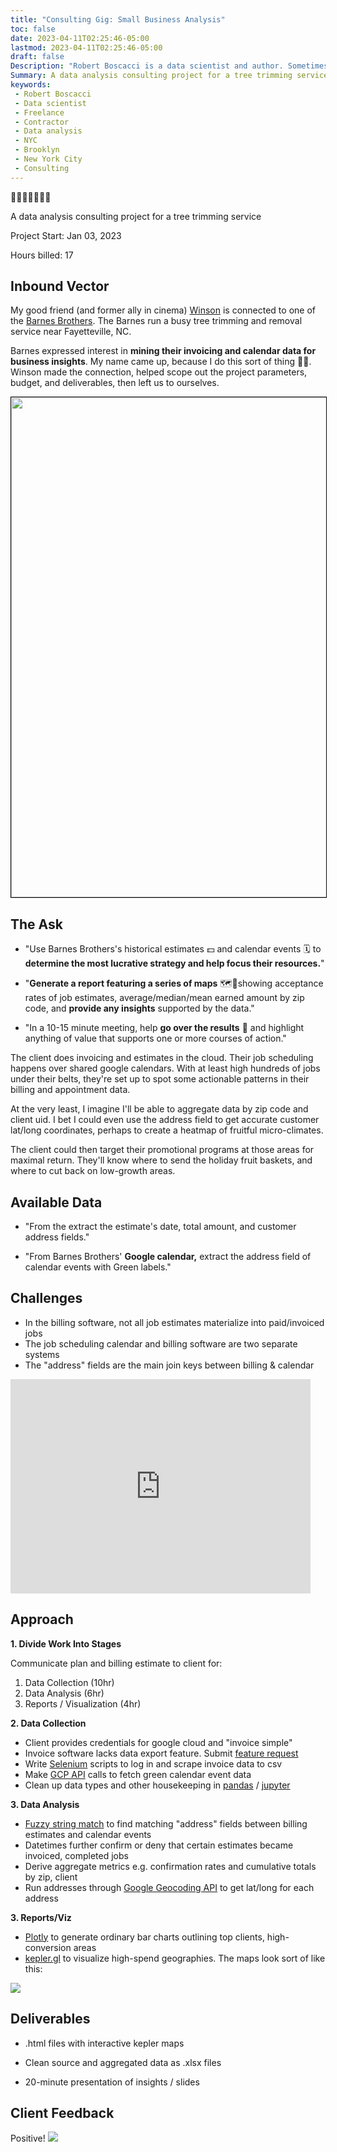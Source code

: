 ```yaml
---
title: "Consulting Gig: Small Business Analysis"
toc: false
date: 2023-04-11T02:25:46-05:00
lastmod: 2023-04-11T02:25:46-05:00
draft: false
Description: "Robert Boscacci is a data scientist and author. Sometimes he does freelance data analysis work. If you need some business data analyzed, you might consider hitting him up." # Keep to 150-160 chars
Summary: A data analysis consulting project for a tree trimming service 🌳 🏡
keywords:
 - Robert Boscacci
 - Data scientist
 - Freelance
 - Contractor
 - Data analysis
 - NYC
 - Brooklyn
 - New York City
 - Consulting
---
```


🏡🌳🌴🌲🌴🌳🏡

A data analysis consulting project for a tree trimming service

Project Start: Jan 03, 2023

Hours billed: 17

## Inbound Vector

My good friend (and former ally in cinema) [Winson](https://www.linkedin.com/in/winson-tam-b151a4128/) is connected to one of the [Barnes Brothers](https://barnes-brothers-tree-service-llc.business.site/). The Barnes run a busy tree trimming and removal service near Fayetteville, NC.

Barnes expressed interest in __mining their invoicing and calendar data for business insights__. My name came up, because I do this sort of thing 👨‍💻. Winson made the connection, helped scope out the project parameters, budget, and deliverables, then left us to ourselves.

<!-- Image with link -->
<a href="https://barnes-brothers-tree-service-llc.business.site/">
 <img src="https://live.staticflickr.com/65535/52810020073_b6080f71c1_o.png"
 width="800"
 style="border: 1px solid black;"/>
</a>

## The Ask

* "Use Barnes Brothers's historical estimates 💵 and calendar events 🗓️ to __determine the most lucrative strategy and help focus their resources.__"

* "__Generate a report featuring a series of maps__ 🗺️📍showing acceptance rates of job estimates, average/median/mean earned amount by zip code, and __provide any insights__ supported by the data."

* "In a 10-15 minute meeting, help __go over the results__ 🎤 and highlight anything of value that supports one or more courses of action."

The client does invoicing and estimates in the cloud. Their job scheduling happens over shared google calendars. With at least high hundreds of jobs under their belts, they're set up to spot some actionable patterns in their billing and appointment data.

At the very least, I imagine I'll be able to aggregate data by zip code and client uid. I bet I could even use the address field to get accurate customer lat/long coordinates, perhaps to create a heatmap of fruitful micro-climates.

The client could then target their promotional programs at those areas for maximal return. They'll know where to send the holiday fruit baskets, and where to cut back on low-growth areas.

## Available Data

* "From the extract the estimate's date, total amount, and customer address fields."

* "From Barnes Brothers' __Google calendar,__ extract the address field of calendar events with Green labels."

## Challenges

* In the billing software, not all job estimates materialize into paid/invoiced jobs
* The job scheduling calendar and billing software are two separate systems
* The "address" fields are the main join keys between billing & calendar

<iframe src="https://giphy.com/embed/1zTqgW6bS2jWU" width="480" height="343" frameBorder="0" class="giphy-embed" allowFullScreen></iframe>

## Approach

__1. Divide Work Into Stages__

Communicate plan and billing estimate to client for:

1. Data Collection (10hr)
2. Data Analysis (6hr)
3. Reports / Visualization (4hr)

__2. Data Collection__

* Client provides credentials for google cloud and "invoice simple"
* Invoice software lacks data export feature. Submit [feature request](https://help.invoicesimple.com/en/collections/3415033-features-and-settings)
* Write [Selenium](https://selenium-python.readthedocs.io/) scripts to log in and scrape invoice data to csv
* Make [GCP API](https://cloud.google.com/apis) calls to fetch green calendar event data
* Clean up data types and other housekeeping in [pandas](https://pandas.pydata.org/) / [jupyter](https://jupyter.org/about)

__3. Data Analysis__

* [Fuzzy string match](https://github.com/seatgeek/thefuzz) to find matching "address" fields between billing estimates and calendar events
* Datetimes further confirm or deny that certain estimates became invoiced, completed jobs
* Derive aggregate metrics e.g. confirmation rates and cumulative totals by zip, client
* Run addresses through [Google Geocoding API](https://developers.google.com/maps/documentation/geocoding/overview) to get lat/long for each address

__3. Reports/Viz__

* [Plotly](https://plotly.com/python/) to generate ordinary bar charts outlining top clients, high-conversion areas
* [kepler.gl](https://github.com/keplergl/kepler.gl) to visualize high-spend geographies. The maps look sort of like this:

![](https://d1a3f4spazzrp4.cloudfront.net/kepler.gl/website/hero/kepler.gl-contours.png)

## Deliverables

* .html files with interactive kepler maps

* Clean source and aggregated data as .xlsx files
* 20-minute presentation of insights / slides

## Client Feedback

Positive!
![](https://live.staticflickr.com/65535/52810073321_3371779cd9_o.png)
